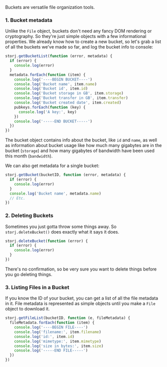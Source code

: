 Buckets are versatile file organization tools.

### 1. Bucket metadata

Unlike the `File` object, buckets don't need any fancy DOM rendering or
cryptography. So they're just simple objects with a few informational
properties. We already know how to create a new bucket, so let's grab a list of
all the buckets we've made so far, and log the bucket info to console:

```javascript
storj.getBucketList(function (error, metadata) {
  if (error) {
    console.log(error)
  }
  metadata.forEach(function (item) {
    console.log('----BEGIN BUCKET----')
    console.log('Bucket name', item.name)
    console.log('Bucket id', item.id)
    console.log('Bucket storage in GB', item.storage)
    console.log('Bucket transfer in GB', item.transfer)
    console.log('Bucket created date', item.created)
    pubkeys.forEach(function (key) {
      console.log('A key:', key)
    })
    console.log('-----END BUCKET-----')
  })
})
```

The bucket object contains info about the bucket, like `id` and `name`, as well
as information about bucket usage like how much many gigabytes are in the
bucket (`storage`) and how many gigabytes of bandwidth have been used this
month (`bandwidth`).

We can also get metadata for a single bucket:

```javascript
storj.getBucket(bucketID, function (error, metadata) {
  if (error) {
    console.log(error)
  }
  console.log('Bucket name', metadata.name)
  // Etc.
})
```

### 2. Deleting Buckets

Sometimes you just gotta throw some things away. So `storj.deleteBucket()` does
exactly what it says it does.

```javascript
storj.deleteBucket(function (error) {
  if (error) {
    console.log(error)
  }
})
```

There's no confirmation, so be very sure you want to delete things before you
go deleting things.

### 3. Listing Files in a Bucket

If you know the ID of your bucket, you can get a list of all the file metadata
in it. File metadata is represented as simple objects until you make a `File`
object to download it.

```javascript
storj.getFileList(bucketID, function (e, fileMetadata) {
  fileMetadata.forEach(function (item) {
    console.log('----BEGIN FILE----')
    console.log('filename:', item.filename)
    console.log('id:', item.id)
    console.log('mimetype:', item.mimetype)
    console.log('size in bytes:', item.size)
    console.log('-----END FILE-----')
  })
})
```
